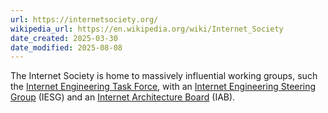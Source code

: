 ```yaml
---
url: https://internetsociety.org/
wikipedia_url: https://en.wikipedia.org/wiki/Internet_Society
date_created: 2025-03-30
date_modified: 2025-08-08
---
```

The Internet Society is home to massively influential working groups, such the [Internet Engineering Task Force](https://www.ietf.org/), with an [Internet Engineering Steering Group](https://www.ietf.org/about/groups/iesg/) (IESG) and an [Internet Architecture Board](https://www.iab.org/) (IAB).